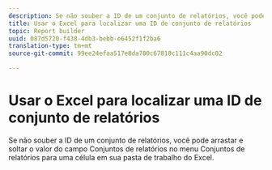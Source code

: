 ```yaml
---
description: Se não souber a ID de um conjunto de relatórios, você pode arrastar e soltar o valor do campo Conjuntos de relatórios no menu Conjuntos de relatórios para uma célula em sua pasta de trabalho do Excel.
title: Usar o Excel para localizar uma ID de conjunto de relatórios
topic: Report builder
uuid: 087d5720-f438-4db3-bebb-e6452f1f2ba6
translation-type: tm+mt
source-git-commit: 99ee24efaa517e8da700c67818c111c4aa90dc02

---
```



# Usar o Excel para localizar uma ID de conjunto de relatórios

Se não souber a ID de um conjunto de relatórios, você pode arrastar e soltar o valor do campo Conjuntos de relatórios no menu Conjuntos de relatórios para uma célula em sua pasta de trabalho do Excel.

